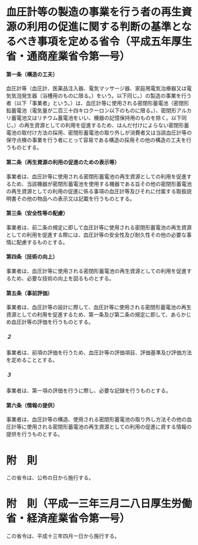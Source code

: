# 血圧計等の製造の事業を行う者の再生資源の利用の促進に関する判断の基準となるべき事項を定める省令（平成五年厚生省・通商産業省令第一号）
#### 第一条（構造の工夫）
血圧計等（血圧計、医薬品注入器、電気マッサージ器、家庭用電気治療器又は電気気泡発生器（浴槽用のものに限る。）をいう。以下同じ。）の製造の事業を行う者（以下「事業者」という。）は、血圧計等に使用される密閉形蓄電池（密閉形鉛蓄電池（電気量が二百三十四キロクーロン以下のものに限る。）、密閉形アルカリ蓄電池又はリチウム蓄電池をいい、機器の記憶保持用のものを除く。以下同じ。）の再生資源としての利用を促進するため、はんだ付けによらない密閉形蓄電池の取付け方法の採用、密閉形蓄電池の取り外しが消費者又は当該血圧計等の保守点検の事業を行う者にとって容易である構造の採用その他の構造の工夫を行うものとする。
#### 第二条（再生資源の利用の促進のための表示等）
事業者は、血圧計等に使用される密閉形蓄電池の再生資源としての利用を促進するため、当該機器が密閉形蓄電池を使用する機器である旨その他の密閉形蓄電池の再生資源としての利用の促進に係る事項の血圧計等及びそれに付属する取扱説明書その他の物品への表示又は記載を行うものとする。
#### 第三条（安全性等の配慮）
事業者は、前二条の規定に即して血圧計等に使用される密閉形蓄電池の再生資源としての利用を促進する際には、血圧計等の安全性及び耐久性その他の必要な事情に配慮するものとする。
#### 第四条（技術の向上）
事業者は、血圧計等に使用される密閉形蓄電池の再生資源としての利用を促進するため、必要な技術の向上を図るものとする。
#### 第五条（事前評価）
事業者は、血圧計等の設計に際して、血圧計等に使用される密閉形蓄電池の再生資源としての利用を促進するため、第一条及び第二条の規定に即して、あらかじめ血圧計等の評価を行うものとする。
##### ２
事業者は、前項の評価を行うため、血圧計等の評価項目、評価基準及び評価方法を定めることとする。
##### ３
事業者は、第一項の評価を行うに際し、必要な記録を行うものとする。
#### 第六条（情報の提供）
事業者は、血圧計等の構造、使用される密閉形蓄電池の取り外し方法その他の血圧計等に使用される密閉形蓄電池の再生資源としての利用の促進に資する情報の提供を行うものとする。
# 附　則
この省令は、公布の日から施行する。
# 附　則（平成一三年三月二八日厚生労働省・経済産業省令第一号）
この省令は、平成十三年四月一日から施行する。
